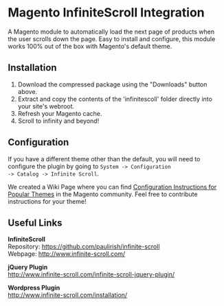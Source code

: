 Magento InfiniteScroll Integration
=====================
A Magento module to automatically load the next page of products when the user scrolls down the page. Easy to install and configure, this module works 100% out of the box with Magento's default theme.

Installation
-----
1. Download the compressed package using the "Downloads" button above.
2. Extract and copy the contents of the 'infinitescoll' folder directly into your site's webroot.
3. Refresh your Magento cache.
4. Scroll to infinity and beyond!

Configuration
-----
If you have a different theme other than the default, you will need to configure the plugin by going to <code>System -> Configuration -> Catalog -> Infinite Scroll</code>.  

We created a Wiki Page where you can find [Configuration Instructions for Popular Themes](https://github.com/Strategery-Inc/Magento-InfiniteScroll/wiki/Configuration-Instructions-for-Popular-Themes) in the Magento community. Feel free to contribute instructions for your theme!  

Useful Links
-----
**InfiniteScroll**  
Repository: https://github.com/paulirish/infinite-scroll  
Webpage: http://www.infinite-scroll.com/  

**jQuery Plugin**  
http://www.infinite-scroll.com/infinite-scroll-jquery-plugin/  

**Wordpress Plugin**  
http://www.infinite-scroll.com/installation/  